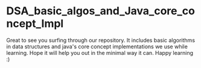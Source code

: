 # DSA_basic_algos_and_Java_core_concept_Impl


 Great to see you surfing through our repository. It includes basic algorithms in data structures and java's core concept implementations we use while learning. Hope it will help you out in the minimal way it can. Happy learning :)

